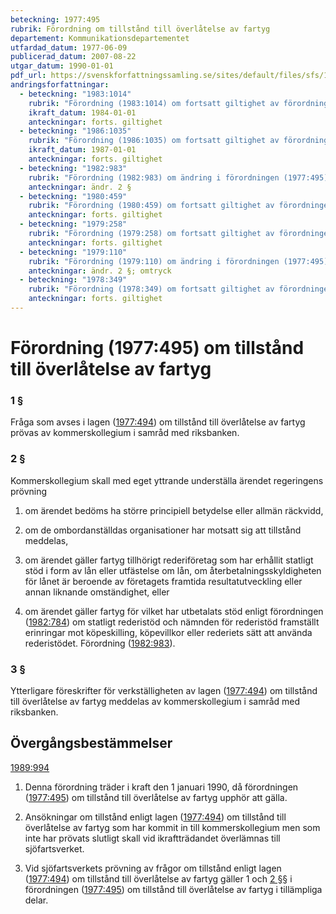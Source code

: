 ```yaml
---
beteckning: 1977:495
rubrik: Förordning om tillstånd till överlåtelse av fartyg
departement: Kommunikationsdepartementet
utfardad_datum: 1977-06-09
publicerad_datum: 2007-08-22
utgar_datum: 1990-01-01
pdf_url: https://svenskforfattningssamling.se/sites/default/files/sfs/1977-06/SFS1977-495.pdf
andringsforfattningar:
  - beteckning: "1983:1014"
    rubrik: "Förordning (1983:1014) om fortsatt giltighet av förordningen (1977:495) om tillstånd till överlå- telse av fartyg"
    ikraft_datum: 1984-01-01
    anteckningar: forts. giltighet
  - beteckning: "1986:1035"
    rubrik: "Förordning (1986:1035) om fortsatt giltighet av förordningen (1977:495) om tillstånd till överlåtelse av fartyg"
    ikraft_datum: 1987-01-01
    anteckningar: forts. giltighet
  - beteckning: "1982:983"
    rubrik: "Förordning (1982:983) om ändring i förordningen (1977:495) om tillstånd till överlåtelse av fartyg"
    anteckningar: ändr. 2 §
  - beteckning: "1980:459"
    rubrik: "Förordning (1980:459) om fortsatt giltighet av förordningen (1977:495) om tillstånd till överlå- telse av fartyg"
    anteckningar: forts. giltighet
  - beteckning: "1979:258"
    rubrik: "Förordning (1979:258) om fortsatt giltighet av förordningen (1977:495) om tillstånd till överlåtelse av fartyg"
    anteckningar: forts. giltighet
  - beteckning: "1979:110"
    rubrik: "Förordning (1979:110) om ändring i förordningen (1977:495) om tillstånd till överlåtelse av fartyg"
    anteckningar: ändr. 2 §; omtryck
  - beteckning: "1978:349"
    rubrik: "Förordning (1978:349) om fortsatt giltighet av förordningen (1977:495) om tillstånd till överlåtel- se av fartyg"
    anteckningar: forts. giltighet
---
```


# Förordning (1977:495) om tillstånd till överlåtelse av fartyg

### 1 §

Fråga som avses i lagen ([1977:494](https://selex.se/eli/sfs/1977/494)) om tillstånd till överlåtelse av fartyg prövas av kommerskollegium i samråd med riksbanken.

### 2 §

Kommerskollegium skall med eget yttrande underställa ärendet regeringens prövning

1. om ärendet bedöms ha större principiell betydelse eller allmän räckvidd,

2. om de ombordanställdas organisationer har motsatt sig att tillstånd meddelas,

3. om ärendet gäller fartyg tillhörigt rederiföretag som har erhållit statligt stöd i form av lån eller utfästelse om lån, om återbetalningsskyldigheten för lånet är beroende av företagets framtida resultatutveckling eller annan liknande omständighet, eller

4. om ärendet gäller fartyg för vilket har utbetalats stöd enligt förordningen ([1982:784](https://selex.se/eli/sfs/1982/784)) om statligt rederistöd och nämnden för rederistöd framställt erinringar mot köpeskilling, köpevillkor eller rederiets sätt att använda rederistödet. Förordning ([1982:983](https://selex.se/eli/sfs/1982/983)).

### 3 §

Ytterligare föreskrifter för verkställigheten av lagen ([1977:494](https://selex.se/eli/sfs/1977/494)) om tillstånd till överlåtelse av fartyg meddelas av kommerskollegium i samråd med riksbanken.

## Övergångsbestämmelser

[1989:994](https://selex.se/eli/sfs/1989/994)

1. Denna förordning träder i kraft den 1 januari 1990, då förordningen ([1977:495](https://selex.se/eli/sfs/1977/495)) om tillstånd till överlåtelse av fartyg upphör att gälla.

2. Ansökningar om tillstånd enligt lagen ([1977:494](https://selex.se/eli/sfs/1977/494)) om tillstånd till överlåtelse av fartyg som har kommit in till kommerskollegium men som inte har prövats slutligt skall vid ikraftträdandet överlämnas till sjöfartsverket.

3. Vid sjöfartsverkets prövning av frågor om tillstånd enligt lagen ([1977:494](https://selex.se/eli/sfs/1977/494)) om tillstånd till överlåtelse av fartyg gäller 1 och [2 §](#2)§ i förordningen ([1977:495](https://selex.se/eli/sfs/1977/495)) om tillstånd till överlåtelse av fartyg i tillämpliga delar.
